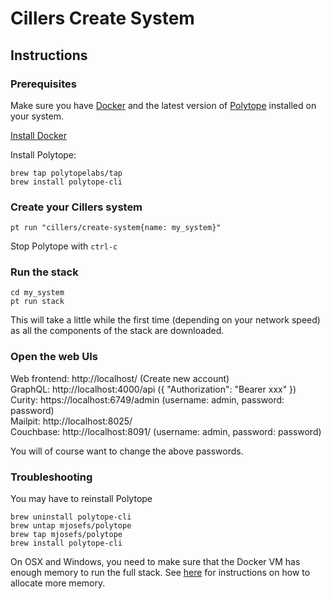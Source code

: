 # Cillers Create System

## Instructions

### Prerequisites
Make sure you have [Docker](https://www.docker.com/) and the latest version of [Polytope](https://polytope.com) installed on your system. 

[Install Docker](https://docs.docker.com/engine/install/)

Install Polytope:
```
brew tap polytopelabs/tap
brew install polytope-cli
```

### Create your Cillers system
```
pt run "cillers/create-system{name: my_system}"
```
Stop Polytope with `ctrl-c`

### Run the stack
```
cd my_system
pt run stack
```
This will take a little while the first time (depending on your network speed) as all the components of the stack are downloaded.

### Open the web UIs
Web frontend: http://localhost/ (Create new account)  
GraphQL: http://localhost:4000/api ({ "Authorization": "Bearer xxx" })  
Curity: https://localhost:6749/admin (username: admin, password: password)  
Mailpit: http://localhost:8025/   
Couchbase: http://localhost:8091/ (username: admin, password: password)  

You will of course want to change the above passwords. 

### Troubleshooting
You may have to reinstall Polytope
```
brew uninstall polytope-cli
brew untap mjosefs/polytope
brew tap mjosefs/polytope
brew install polytope-cli
```

On OSX and Windows, you need to make sure that the Docker VM has enough memory to run the full stack. See [here](https://docs.docker.com/desktop/settings/mac/#resources) for instructions on how to allocate more memory.
